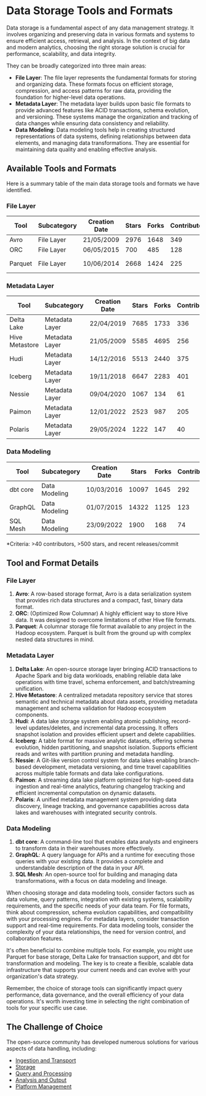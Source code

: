 # Data Storage Tools and Formats

Data storage is a fundamental aspect of any data management strategy. It involves organizing and preserving data in various formats and systems to ensure efficient access, retrieval, and analysis. In the context of big data and modern analytics, choosing the right storage solution is crucial for performance, scalability, and data integrity.

They can be broadly categorized into three main areas:
- **File Layer**: The file layer represents the fundamental formats for storing and organizing data. These formats focus on efficient storage, compression, and access patterns for raw data, providing the foundation for higher-level data operations.
- **Metadata Layer**: The metadata layer builds upon basic file formats to provide advanced features like ACID transactions, schema evolution, and versioning. These systems manage the organization and tracking of data changes while ensuring data consistency and reliability.
- **Data Modeling**: Data modeling tools help in creating structured representations of data systems, defining relationships between data elements, and managing data transformations. They are essential for maintaining data quality and enabling effective analysis.

## Available Tools and Formats

Here is a summary table of the main data storage tools and formats we have identified.

### File Layer

| Tool | Subcategory | Creation Date | Stars | Forks | Contributors | Last Release | Latest Commit | Meets Criteria* | Link |
|---|---|---|---|---|---|---|---|---|---|
| Avro | File Layer | 21/05/2009 | 2976 | 1648 | 349 | 05/08/2024 | 09/12/2024 | Yes | https://github.com/apache/avro |
| ORC | File Layer | 06/05/2015 | 700 | 485 | 128 | 14/11/2024 | 18/12/2024 | Yes | https://github.com/apache/orc |
| Parquet | File Layer | 10/06/2014 | 2668 | 1424 | 225 | 02/12/2024 | 16/12/2024 | Yes | https://github.com/apache/parquet-mr |

### Metadata Layer

| Tool | Subcategory | Creation Date | Stars | Forks | Contributors | Last Release | Latest Commit | Meets Criteria* | Link |
|---|---|---|---|---|---|---|---|---|---|
| Delta Lake | Metadata Layer | 22/04/2019 | 7685 | 1733 | 336 | 10/12/2024 | 18/12/2024 | Yes | https://github.com/delta-io/delta |
| Hive Metastore | Metadata Layer | 21/05/2009 | 5585 | 4695 | 256 | N/A | 18/12/2024 | Yes | https://github.com/apache/hive |
| Hudi | Metadata Layer | 14/12/2016 | 5513 | 2440 | 375 | 11/12/2024 | 18/12/2024 | Yes | https://github.com/apache/hudi |
| Iceberg | Metadata Layer | 19/11/2018 | 6647 | 2283 | 401 | 06/12/2024 | 18/12/2024 | Yes | https://github.com/apache/iceberg |
| Nessie | Metadata Layer | 09/04/2020 | 1067 | 134 | 61 | 18/12/2024 | 18/12/2024 | Yes | https://github.com/projectnessie/nessie |
| Paimon | Metadata Layer | 12/01/2022 | 2523 | 987 | 205 | N/A | 18/12/2024 | Yes | https://github.com/apache/paimon |
| Polaris | Metadata Layer | 29/05/2024 | 1222 | 147 | 40 | N/A | 18/12/2024 | Yes | https://github.com/apache/polaris |

### Data Modeling

| Tool | Subcategory | Creation Date | Stars | Forks | Contributors | Last Release | Latest Commit | Meets Criteria* | Link |
|---|---|---|---|---|---|---|---|---|---|
| dbt core | Data Modeling | 10/03/2016 | 10097 | 1645 | 292 | 16/12/2024 | 18/12/2024 | Yes | https://github.com/dbt-labs/dbt-core |
| GraphQL | Data Modeling | 01/07/2015 | 14322 | 1125 | 123 | 27/10/2021 | 06/12/2024 | Yes | https://github.com/graphql/graphql-spec |
| SQL Mesh | Data Modeling | 23/09/2022 | 1900 | 168 | 74 | 12/12/2024 | 18/12/2024 | Yes | https://github.com/TobikoData/sqlmesh |

*Criteria: >40 contributors, >500 stars, and recent releases/commit

## Tool and Format Details

### File Layer

1. **Avro**: A row-based storage format, Avro is a data serialization system that provides rich data structures and a compact, fast, binary data format.
2. **ORC**: (Optimized Row Columnar) A highly efficient way to store Hive data. It was designed to overcome limitations of other Hive file formats.
3. **Parquet**: A columnar storage file format available to any project in the Hadoop ecosystem. Parquet is built from the ground up with complex nested data structures in mind.

### Metadata Layer

1. **Delta Lake**: An open-source storage layer bringing ACID transactions to Apache Spark and big data workloads, enabling reliable data lake operations with time travel, schema enforcement, and batch/streaming unification.
2. **Hive Metastore**: A centralized metadata repository service that stores semantic and technical metadata about data assets, providing metadata management and schema validation for Hadoop ecosystem components.
3. **Hudi**: A data lake storage system enabling atomic publishing, record-level updates/deletes, and incremental data processing. It offers snapshot isolation and provides efficient upsert and delete capabilities.
4. **Iceberg**: A table format for massive analytic datasets, offering schema evolution, hidden partitioning, and snapshot isolation. Supports efficient reads and writes with partition pruning and metadata handling.
5. **Nessie**: A Git-like version control system for data lakes enabling branch-based development, metadata versioning, and time travel capabilities across multiple table formats and data lake configurations.
6. **Paimon**: A streaming data lake platform optimized for high-speed data ingestion and real-time analytics, featuring changelog tracking and efficient incremental computation on dynamic datasets.
7. **Polaris**: A unified metadata management system providing data discovery, lineage tracking, and governance capabilities across data lakes and warehouses with integrated security controls.

### Data Modeling

1. **dbt core**: A command-line tool that enables data analysts and engineers to transform data in their warehouses more effectively.
2. **GraphQL**: A query language for APIs and a runtime for executing those queries with your existing data. It provides a complete and understandable description of the data in your API.
3. **SQL Mesh**: An open-source tool for building and managing data transformations, with a focus on data modeling and lineage.

When choosing storage and data modeling tools, consider factors such as data volume, query patterns, integration with existing systems, scalability requirements, and the specific needs of your data team. For file formats, think about compression, schema evolution capabilities, and compatibility with your processing engines. For metadata layers, consider transaction support and real-time requirements. For data modeling tools, consider the complexity of your data relationships, the need for version control, and collaboration features.

It's often beneficial to combine multiple tools. For example, you might use Parquet for base storage, Delta Lake for transaction support, and dbt for transformation and modeling. The key is to create a flexible, scalable data infrastructure that supports your current needs and can evolve with your organization's data strategy.

Remember, the choice of storage tools can significantly impact query performance, data governance, and the overall efficiency of your data operations. It's worth investing time in selecting the right combination of tools for your specific use case.

## The Challenge of Choice
The open-source community has developed numerous solutions for various aspects of data handling, including:
- [Ingestion and Transport](01.ingestion_and_transport.md)
- [Storage](02.storage.md)
- [Query and Processing](03.query_and_processing.md)
- [Analysis and Output](04.analysis_and_output.md)
- [Platform Management](05.platform_management.md)